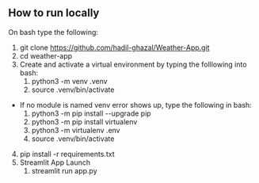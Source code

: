 ## How to run locally
On bash type the following:
1) git clone https://github.com/hadil-ghazal/Weather-App.git
2) cd weather-app
3) Create and activate a virtual environment by typing the folllowing into bash:
     1)  python3 -m venv .venv
     2)  source .venv/bin/activate
  - If no module is named venv error shows up, type the following in bash:
      1)    python3 -m pip install --upgrade pip
      2)    python3 -m pip install virtualenv
      3)    python3 -m virtualenv .env
      4)    source .venv/bin/activate
4) pip install -r requirements.txt
5) Streamlit App Launch
    1) streamlit run app.py



